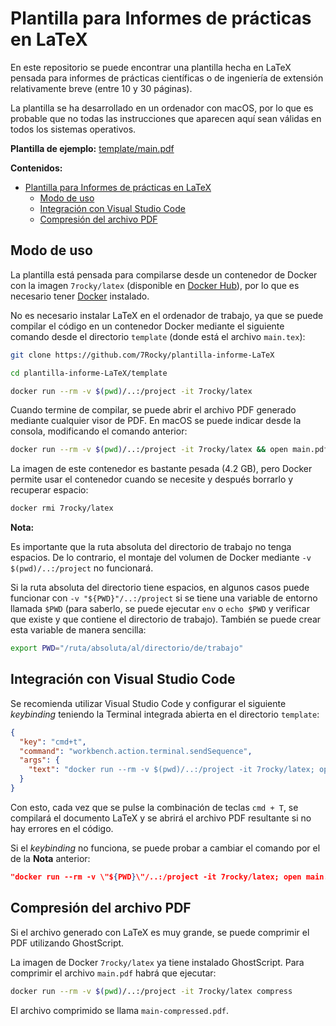 # Plantilla para Informes de prácticas en LaTeX

En este repositorio se puede encontrar una plantilla hecha en LaTeX pensada para informes de prácticas científicas o de ingeniería de extensión relativamente breve (entre 10 y 30 páginas).

La plantilla se ha desarrollado en un ordenador con macOS, por lo que es probable que no todas las instrucciones que aparecen aquí sean válidas en todos los sistemas operativos.

**Plantilla de ejemplo:** [template/main.pdf](template/main.pdf)

**Contenidos:**

- [Plantilla para Informes de prácticas en LaTeX](#plantilla-para-informes-de-prácticas-en-latex)
  - [Modo de uso](#modo-de-uso)
  - [Integración con Visual Studio Code](#integración-con-visual-studio-code)
  - [Compresión del archivo PDF](#compresión-del-archivo-PDF)

## Modo de uso

La plantilla está pensada para compilarse desde un contenedor de Docker con la imagen `7rocky/latex` (disponible en [Docker Hub](https://hub.docker.com/r/7rocky/latex)), por lo que es necesario tener [Docker](https://docs.docker.com/get-docker/) instalado.

No es necesario instalar LaTeX en el ordenador de trabajo, ya que se puede compilar el código en un contenedor Docker mediante el siguiente comando desde el directorio `template` (donde está el archivo `main.tex`):

```bash
git clone https://github.com/7Rocky/plantilla-informe-LaTeX

cd plantilla-informe-LaTeX/template

docker run --rm -v $(pwd)/..:/project -it 7rocky/latex
```

Cuando termine de compilar, se puede abrir el archivo PDF generado mediante cualquier visor de PDF. En macOS se puede indicar desde la consola, modificando el comando anterior:

```bash
docker run --rm -v $(pwd)/..:/project -it 7rocky/latex && open main.pdf
```

La imagen de este contenedor es bastante pesada (4.2 GB), pero Docker permite usar el contenedor cuando se necesite y después borrarlo y recuperar espacio:

```bash
docker rmi 7rocky/latex
```

**Nota:**

Es importante que la ruta absoluta del directorio de trabajo no tenga espacios. De lo contrario, el montaje del volumen de Docker mediante `-v $(pwd)/..:/project` no funcionará.

Si la ruta absoluta del directorio tiene espacios, en algunos casos puede funcionar con `-v "${PWD}"/..:/project` si se tiene una variable de entorno llamada `$PWD` (para saberlo, se puede ejecutar `env` o `echo $PWD` y verificar que existe y que contiene el directorio de trabajo). También se puede crear esta variable de manera sencilla:

```bash
export PWD="/ruta/absoluta/al/directorio/de/trabajo"
```

## Integración con Visual Studio Code

Se recomienda utilizar Visual Studio Code y configurar el siguiente _keybinding_ teniendo la Terminal integrada abierta en el directorio `template`:

```json
{
  "key": "cmd+t",
  "command": "workbench.action.terminal.sendSequence",
  "args": {
    "text": "docker run --rm -v $(pwd)/..:/project -it 7rocky/latex; open main.pdf\u000D"
  }
}
```

Con esto, cada vez que se pulse la combinación de teclas `cmd + T`, se compilará el documento LaTeX y se abrirá el archivo PDF resultante si no hay errores en el código.

Si el _keybinding_ no funciona, se puede probar a cambiar el comando por el de la **Nota** anterior:

```json
"docker run --rm -v \"${PWD}\"/..:/project -it 7rocky/latex; open main.pdf\u000D"
```

## Compresión del archivo PDF

Si el archivo generado con LaTeX es muy grande, se puede comprimir el PDF utilizando GhostScript.

La imagen de Docker `7rocky/latex` ya tiene instalado GhostScript. Para comprimir el archivo `main.pdf` habrá que ejecutar:

```bash
docker run --rm -v $(pwd)/..:/project -it 7rocky/latex compress
```

El archivo comprimido se llama `main-compressed.pdf`.
